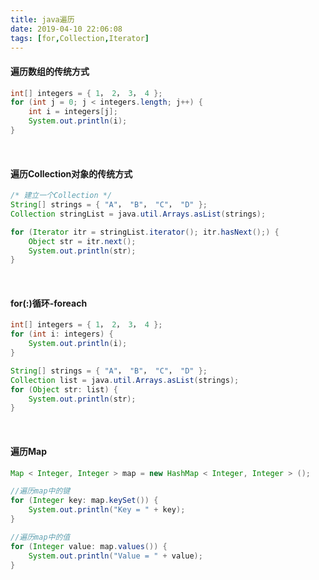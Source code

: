 ```yaml
---
title: java遍历
date: 2019-04-10 22:06:08
tags: [for,Collection,Iterator]
---
```


#### 遍历数组的传统方式

```java
int[] integers = { 1， 2， 3， 4 };
for (int j = 0; j < integers.length; j++) {
    int i = integers[j];
    System.out.println(i);
}
```

<br/>



#### 遍历Collection对象的传统方式

```java
/* 建立一个Collection */
String[] strings = { "A"， "B"， "C"， "D" };
Collection stringList = java.util.Arrays.asList(strings);

for (Iterator itr = stringList.iterator(); itr.hasNext();) {
    Object str = itr.next();
    System.out.println(str);
}
```

<br/>



#### for(:)循环-foreach

```java
int[] integers = { 1， 2， 3， 4 };
for (int i: integers) {
    System.out.println(i);
}
```

```java
String[] strings = { "A"， "B"， "C"， "D" };
Collection list = java.util.Arrays.asList(strings);
for (Object str: list) {
    System.out.println(str);
}
```

<br/>



#### 遍历Map

```java
Map < Integer, Integer > map = new HashMap < Integer, Integer > ();

//遍历map中的键 
for (Integer key: map.keySet()) {
    System.out.println("Key = " + key);
}

//遍历map中的值 
for (Integer value: map.values()) {
    System.out.println("Value = " + value);
}
```

<br/>



